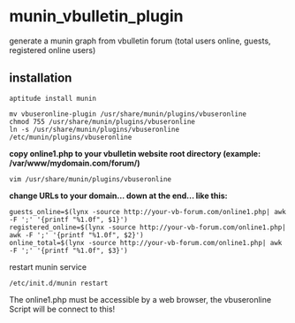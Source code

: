 # munin_vbulletin_plugin
generate a munin graph from vbulletin forum (total users online, guests, registered online users)

## installation

~~~~
aptitude install munin
~~~~

~~~~
mv vbuseronline-plugin /usr/share/munin/plugins/vbuseronline
chmod 755 /usr/share/munin/plugins/vbuseronline
ln -s /usr/share/munin/plugins/vbuseronline /etc/munin/plugins/vbuseronline
~~~~

**copy online1.php to your vbulletin website root directory (example: /var/www/mydomain.com/forum/)**

~~~~
vim /usr/share/munin/plugins/vbuseronline 
~~~~

**change URLs to your domain... down at the end... like this:**

~~~~
guests_online=$(lynx -source http://your-vb-forum.com/online1.php| awk -F ';' '{printf "%1.0f", $1}')
registered_online=$(lynx -source http://your-vb-forum.com/online1.php| awk -F ';' '{printf "%1.0f", $2}')
online_total=$(lynx -source http://your-vb-forum.com/online1.php| awk -F ';' '{printf "%1.0f", $3}')
~~~~

restart munin service

~~~~
/etc/init.d/munin restart
~~~~

The online1.php must be accessible by a web browser, the vbuseronline Script will be connect to this!

